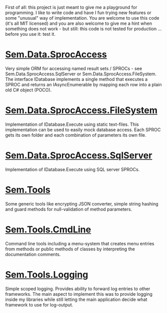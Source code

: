 First of all: this project is just meant to give me a playground for programming. I like to write code 
and have I fun trying new features or some "unusual" way of implementation. You are welcome to use this 
code (it's all MIT licensed) and you are also welcome to give me a hint when something does not work - 
but still: this code is not tested for production ... before you use it: test it.
# [Sem.Data.SprocAccess](Sem.Data.SprocAccess.md)
Very simple ORM for accessing named result sets / SPROCs - see Sem.Data.SprocAccess.SqlServer 
      or Sem.Data.SprocAccess.FileSystem. The interface IDatabase implements a single method that executes a 
      SPROC and returns an IAsyncEnumerable by mapping each row into a plain old C# object (POCO).
# [Sem.Data.SprocAccess.FileSystem](Sem.Data.SprocAccess.FileSystem.md)
Implementation of IDatabase.Execute using static text-files. This implementation can be used to easily 
      mock database access. Each SPROC gets its own folder and each combination of parameters its own file.
# [Sem.Data.SprocAccess.SqlServer](Sem.Data.SprocAccess.SqlServer.md)
Implementation of IDatabase.Execute using SQL server SPROCs.
# [Sem.Tools](Sem.Tools.md)
Some generic tools like encrypting JSON converter, simple string hashing and 
      guard methods for null-validation of method parameters.
# [Sem.Tools.CmdLine](Sem.Tools.CmdLine.md)
Command line tools including a menu-system that creates menu entries from 
      methods or public methods of classes by interpreting the documentation comments.
# [Sem.Tools.Logging](Sem.Tools.Logging.md)
Simple scoped logging. Provides ability to forward log entries to other frameworks. 
    The main aspect to implement this was to provide logging inside my libraries while still letting 
    the main application decide what framework to use for log-output.